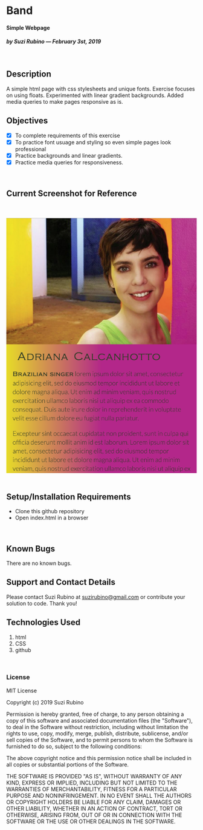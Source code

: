 # Band
#### Simple Webpage
#### _**by Suzi Rubino — February 3st, 2019**_
<br>

## Description
A simple html page with css stylesheets and unique fonts. Exercise focuses on using floats. Experimented with linear gradient backgrounds. Added media queries to make pages responsive as is.
<br>

## Objectives
- [x] To complete requirements of this exercise
- [x] To practice font usuage and styling so even simple pages look professional
- [x] Practice backgrounds and linear gradients.
- [x] Practice media queries for responsiveness.
<br>

## Current Screenshot for Reference
<br>

![alt text](https://raw.githubusercontent.com/rerun1/band/master/img/screenShot2-3-2019.png)
<br>
<br>

## Setup/Installation Requirements
* Clone this github repository
* Open index.html in a browser
<br>

## Known Bugs
 There are no known bugs.
 <br>

## Support and Contact Details
Please contact Suzi Rubino at suzirubino@gmail.com or contribute your solution to code. Thank you!
<br>

## Technologies Used  
1. html
2. CSS
3. github
<br>

### License
MIT License

Copyright (c) 2019 Suzi Rubino

Permission is hereby granted, free of charge, to any person obtaining a copy
of this software and associated documentation files (the "Software"), to deal
in the Software without restriction, including without limitation the rights
to use, copy, modify, merge, publish, distribute, sublicense, and/or sell
copies of the Software, and to permit persons to whom the Software is
furnished to do so, subject to the following conditions:

The above copyright notice and this permission notice shall be included in all
copies or substantial portions of the Software.

THE SOFTWARE IS PROVIDED "AS IS", WITHOUT WARRANTY OF ANY KIND, EXPRESS OR
IMPLIED, INCLUDING BUT NOT LIMITED TO THE WARRANTIES OF MERCHANTABILITY,
FITNESS FOR A PARTICULAR PURPOSE AND NONINFRINGEMENT. IN NO EVENT SHALL THE
AUTHORS OR COPYRIGHT HOLDERS BE LIABLE FOR ANY CLAIM, DAMAGES OR OTHER
LIABILITY, WHETHER IN AN ACTION OF CONTRACT, TORT OR OTHERWISE, ARISING FROM,
OUT OF OR IN CONNECTION WITH THE SOFTWARE OR THE USE OR OTHER DEALINGS IN THE
SOFTWARE.
